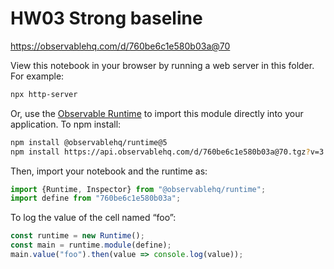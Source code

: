 # HW03 Strong baseline

https://observablehq.com/d/760be6c1e580b03a@70

View this notebook in your browser by running a web server in this folder. For
example:

~~~sh
npx http-server
~~~

Or, use the [Observable Runtime](https://github.com/observablehq/runtime) to
import this module directly into your application. To npm install:

~~~sh
npm install @observablehq/runtime@5
npm install https://api.observablehq.com/d/760be6c1e580b03a@70.tgz?v=3
~~~

Then, import your notebook and the runtime as:

~~~js
import {Runtime, Inspector} from "@observablehq/runtime";
import define from "760be6c1e580b03a";
~~~

To log the value of the cell named “foo”:

~~~js
const runtime = new Runtime();
const main = runtime.module(define);
main.value("foo").then(value => console.log(value));
~~~
